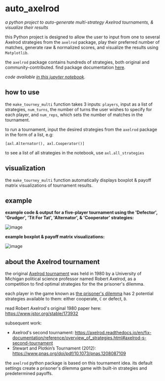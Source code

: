 # auto_axelrod

*a python project to auto-generate multi-strategy Axelrod tournaments, & visualize their results*

this Python project is designed to allow the user to input from one to several Axelrod strategies from the `axelrod` package, play their preferred number of matches, generate raw & normalized scores, and visualize the results using `Matplotlib`.

the `axelrod` package contains hundreds of strategies, both original and community-contributed. find package documentation [here](https://axelrod.readthedocs.io/en/fix-documentation/index.html).

*code available [in this jupyter notebook](https://github.com/disesdi/auto_axelrod/blob/d83f5b13ad02f1bffaa259a6ee6fd03ce761c487/axelrod_tourney_generator_with_visualization.ipynb).*

## how to use

the `make_tourney_multi` function takes 3 inputs: `players`, input as a list of strategies, `num_turns`, the number of turns the user wishes to specify for each player, and `num_reps`, which sets the number of matches in the tournament.

to run a tournament, input the desired strategies from the `axelrod` package in the form of a list, e.g:

`[axl.Alternator(), axl.Cooperator()]`

to see a list of all strategies in the notebook, use `axl.all_strategies`

## visualization

the `make_tourney_multi` function automatically displays boxplot & payoff matrix visualizations of tournament results.

## example

**example code & output for a five-player tournament using the 'Defector', 'Grudger', 'Tit For Tat', 'Alternator', & 'Cooperator' strategies:**

![image](https://user-images.githubusercontent.com/110150470/211300965-1068afcd-4e6c-4235-8eb4-086277744013.png)

**example boxplot & payoff matrix visualizations:**

![image](https://user-images.githubusercontent.com/110150470/211301314-2095789a-c042-49ef-863e-4d1b59521af1.png)

## about the Axelrod tournament

the original [Axelrod tournament](https://axelrod.readthedocs.io/en/fix-documentation/reference/overview_of_strategies.html) was held in 1980 by a University of Michigan political science professor named Robert Axelrod, as a competition to find optimal strategies for the the prisoner's dilemma.

each player in the game known as [the prisoner's dilemma](https://plato.stanford.edu/entries/prisoner-dilemma/) has 2 potential strategies available to them: either cooperate, `C` or defect, `D`.

read Robert Axelrod's original 1980 paper here: https://www.jstor.org/stable/173932

subsequent work:

* Axelrod's second tournament: https://axelrod.readthedocs.io/en/fix-documentation/reference/overview_of_strategies.html#axelrod-s-second-tournament
* Stewart and Plotkin’s Tournament (2012): https://www.pnas.org/doi/pdf/10.1073/pnas.1208087109

the `axelrod` python package is based on this tournament idea. its default settings create a prisoner's dilemma game with built-in strategies and predetermined payoffs.
